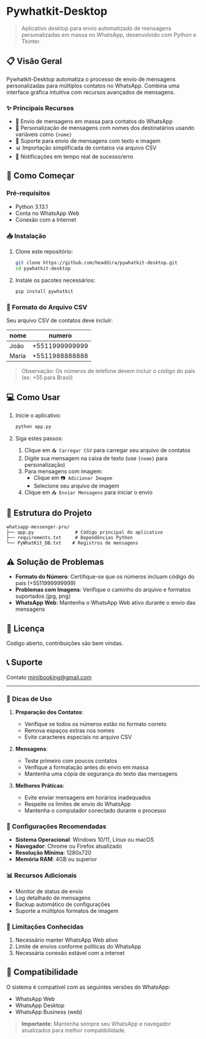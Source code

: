 # Pywhatkit-Desktop 

> Aplicativo desktop para envio automatizado de mensagens personalizadas em massa no WhatsApp, desenvolvido com Python e Tkinter.

## 📋 Visão Geral

Pywhatkit-Desktop automatiza o processo de envio de mensagens personalizadas para múltiplos contatos no WhatsApp. Combina uma interface gráfica intuitiva com recursos avançados de mensagens.

### ✨ Principais Recursos

- 📱 Envio de mensagens em massa para contatos do WhatsApp
- 🎯 Personalização de mensagens com nomes dos destinatários usando variáveis como `{nome}`
- 📸 Suporte para envio de mensagens com texto e imagem
- 📊 Importação simplificada de contatos via arquivo CSV
- 🔔 Notificações em tempo real de sucesso/erro

## 🚀 Como Começar

### Pré-requisitos

- Python 3.13.1
- Conta no WhatsApp Web
- Conexão com a Internet

### 📥 Instalação

1. Clone este repositório:
   ```bash
   git clone https://github.com/headdira/pywhatkit-desktop.git
   cd pywhatkit-desktop
   ```

2. Instale os pacotes necessários:
   ```bash
   pip install pywhatkit
   ```

### 📝 Formato do Arquivo CSV

Seu arquivo CSV de contatos deve incluir:

| nome | numero |
|------|--------|
| João | +5511999999999 |
| Maria | +5511988888888 |

> Observação: Os números de telefone devem incluir o código do país (ex: +55 para Brasil)

## 💻 Como Usar

1. Inicie o aplicativo:
   ```bash
   python app.py
   ```

2. Siga estes passos:
   1. Clique em `📤 Carregar CSV` para carregar seu arquivo de contatos
   2. Digite sua mensagem na caixa de texto (use `{nome}` para personalização)
   3. Para mensagens com imagem:
      - Clique em `📷 Adicionar Imagem`
      - Selecione seu arquivo de imagem
   4. Clique em `📤 Enviar Mensagens` para iniciar o envio

## 📁 Estrutura do Projeto

```
whatsapp-messenger-pro/
├── app.py               # Código principal do aplicativo
├── requirements.txt     # Dependências Python
└── PyWhatKit_DB.txt    # Registros de mensagens
```

## ⚠️ Solução de Problemas

- **Formato do Número**: Certifique-se que os números incluam código do país (+5511999999999)
- **Problemas com Imagens**: Verifique o caminho do arquivo e formatos suportados (jpg, png)
- **WhatsApp Web**: Mantenha o WhatsApp Web ativo durante o envio das mensagens

## 📄 Licença

Codigo aberto, contribuições são bem vindas.

## 📞 Suporte

Contato miniibooking@gmail.com

---

### 📌 Dicas de Uso

1. **Preparação dos Contatos**:
   - Verifique se todos os números estão no formato correto
   - Remova espaços extras nos nomes
   - Evite caracteres especiais no arquivo CSV

2. **Mensagens**:
   - Teste primeiro com poucos contatos
   - Verifique a formatação antes do envio em massa
   - Mantenha uma cópia de segurança do texto das mensagens

3. **Melhores Práticas**:
   - Evite enviar mensagens em horários inadequados
   - Respeite os limites de envio do WhatsApp
   - Mantenha o computador conectado durante o processo

### 🔧 Configurações Recomendadas

- **Sistema Operacional**: Windows 10/11, Linux ou macOS
- **Navegador**: Chrome ou Firefox atualizado
- **Resolução Mínima**: 1280x720
- **Memória RAM**: 4GB ou superior

### 📊 Recursos Adicionais

- Monitor de status de envio
- Log detalhado de mensagens
- Backup automático de configurações
- Suporte a múltiplos formatos de imagem

### 🚫 Limitações Conhecidas

1. Necessário manter WhatsApp Web ativo
2. Limite de envios conforme políticas do WhatsApp
3. Necessária conexão estável com a internet

## 📱 Compatibilidade

O sistema é compatível com as seguintes versões do WhatsApp:
- WhatsApp Web
- WhatsApp Desktop
- WhatsApp Business (web)

> **Importante**: Mantenha sempre seu WhatsApp e navegador atualizados para melhor compatibilidade.
